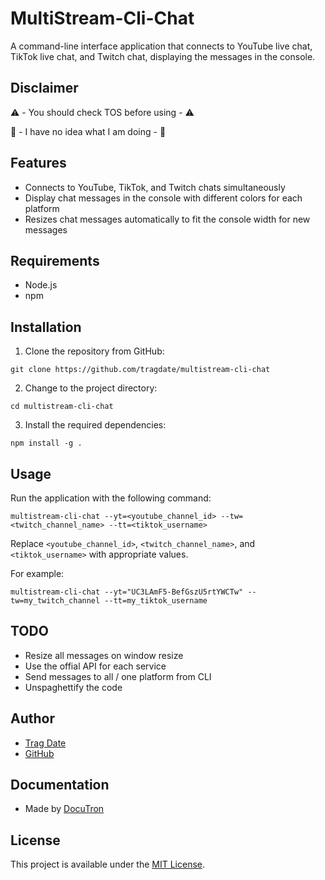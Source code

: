 # MultiStream-Cli-Chat

A command-line interface application that connects to YouTube live chat, TikTok live chat, and Twitch chat, displaying the messages in the console.

## Disclaimer 

⚠️ - You should check TOS before using - ⚠️

🤷 - I have no idea what I am doing - 🤷

## Features

- Connects to YouTube, TikTok, and Twitch chats simultaneously
- Display chat messages in the console with different colors for each platform
- Resizes chat messages automatically to fit the console width for new messages

## Requirements

- Node.js
- npm

## Installation

1. Clone the repository from GitHub:

```
git clone https://github.com/tragdate/multistream-cli-chat
```

2. Change to the project directory:

```
cd multistream-cli-chat
```

3. Install the required dependencies:

```
npm install -g .
```

## Usage

Run the application with the following command:

```
multistream-cli-chat --yt=<youtube_channel_id> --tw=<twitch_channel_name> --tt=<tiktok_username>
```

Replace `<youtube_channel_id>`, `<twitch_channel_name>`, and `<tiktok_username>` with appropriate values.

For example:

```
multistream-cli-chat --yt="UC3LAmF5-BefGszU5rtYWCTw" --tw=my_twitch_channel --tt=my_tiktok_username
```
## TODO

- Resize all messages on window resize
- Use the offial API for each service
- Send messages to all / one platform from CLI
- Unspaghettify the code

## Author

- [Trag Date](https://tragdate.ninja)
- [GitHub](https://github.com/tragdate)

## Documentation 

- Made by [DocuTron](https://github.com/tragdate/docuTron)

## License

This project is available under the [MIT License](https://opensource.org/licenses/MIT).
